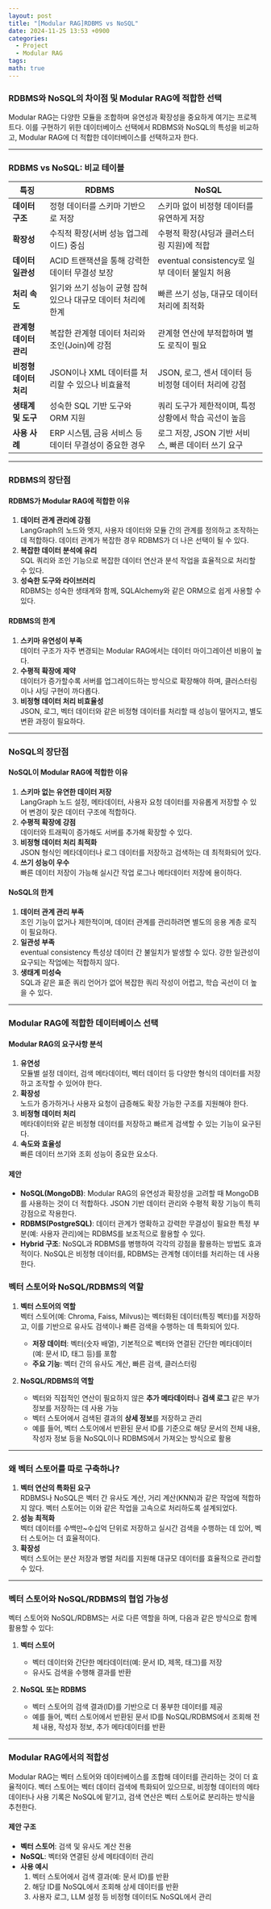 ```yaml
---
layout: post
title: "[Modular RAG]RDBMS vs NoSQL"
date: 2024-11-25 13:53 +0900
categories:
  - Project
  - Modular RAG
tags: 
math: true
---
```

### **RDBMS와 NoSQL의 차이점 및 Modular RAG에 적합한 선택**

Modular RAG는 다양한 모듈을 조합하며 유연성과 확장성을 중요하게 여기는 프로젝트다. 이를 구현하기 위한 데이터베이스 선택에서 RDBMS와 NoSQL의 특성을 비교하고, Modular RAG에 더 적합한 데이터베이스를 선택하고자 한다.

---

### **RDBMS vs NoSQL: 비교 테이블**

|**특징**|**RDBMS**|**NoSQL**|
|---|---|---|
|**데이터 구조**|정형 데이터를 스키마 기반으로 저장|스키마 없이 비정형 데이터를 유연하게 저장|
|**확장성**|수직적 확장(서버 성능 업그레이드) 중심|수평적 확장(샤딩과 클러스터링 지원)에 적합|
|**데이터 일관성**|ACID 트랜잭션을 통해 강력한 데이터 무결성 보장|eventual consistency로 일부 데이터 불일치 허용|
|**처리 속도**|읽기와 쓰기 성능이 균형 잡혀 있으나 대규모 데이터 처리에 한계|빠른 쓰기 성능, 대규모 데이터 처리에 최적화|
|**관계형 데이터 관리**|복잡한 관계형 데이터 처리와 조인(Join)에 강점|관계형 연산에 부적합하며 별도 로직이 필요|
|**비정형 데이터 처리**|JSON이나 XML 데이터를 처리할 수 있으나 비효율적|JSON, 로그, 센서 데이터 등 비정형 데이터 처리에 강점|
|**생태계 및 도구**|성숙한 SQL 기반 도구와 ORM 지원|쿼리 도구가 제한적이며, 특정 상황에서 학습 곡선이 높음|
|**사용 사례**|ERP 시스템, 금융 서비스 등 데이터 무결성이 중요한 경우|로그 저장, JSON 기반 서비스, 빠른 데이터 쓰기 요구|

---

### **RDBMS의 장단점**

#### **RDBMS가 Modular RAG에 적합한 이유**

1. **데이터 관계 관리에 강점**  
    LangGraph의 노드와 엣지, 사용자 데이터와 모듈 간의 관계를 정의하고 조작하는 데 적합하다. 데이터 관계가 복잡한 경우 RDBMS가 더 나은 선택이 될 수 있다.
2. **복잡한 데이터 분석에 유리**  
    SQL 쿼리와 조인 기능으로 복잡한 데이터 연산과 분석 작업을 효율적으로 처리할 수 있다.
3. **성숙한 도구와 라이브러리**  
    RDBMS는 성숙한 생태계와 함께, SQLAlchemy와 같은 ORM으로 쉽게 사용할 수 있다.

#### **RDBMS의 한계**

1. **스키마 유연성이 부족**  
    데이터 구조가 자주 변경되는 Modular RAG에서는 데이터 마이그레이션 비용이 높다.
2. **수평적 확장에 제약**  
    데이터가 증가할수록 서버를 업그레이드하는 방식으로 확장해야 하며, 클러스터링이나 샤딩 구현이 까다롭다.
3. **비정형 데이터 처리 비효율성**  
    JSON, 로그, 벡터 데이터와 같은 비정형 데이터를 처리할 때 성능이 떨어지고, 별도 변환 과정이 필요하다.

---

### **NoSQL의 장단점**

#### **NoSQL이 Modular RAG에 적합한 이유**

1. **스키마 없는 유연한 데이터 저장**  
    LangGraph 노드 설정, 메타데이터, 사용자 요청 데이터를 자유롭게 저장할 수 있어 변경이 잦은 데이터 구조에 적합하다.
2. **수평적 확장에 강점**  
    데이터와 트래픽이 증가해도 서버를 추가해 확장할 수 있다. 
3. **비정형 데이터 처리 최적화**  
    JSON 형식인 메타데이터나 로그 데이터를 저장하고 검색하는 데 최적화되어 있다.
4. **쓰기 성능이 우수**  
    빠른 데이터 저장이 가능해 실시간 작업 로그나 메타데이터 저장에 용이하다.

#### **NoSQL의 한계**

1. **데이터 관계 관리 부족**  
    조인 기능이 없거나 제한적이며, 데이터 관계를 관리하려면 별도의 응용 계층 로직이 필요하다.
2. **일관성 부족**  
    eventual consistency 특성상 데이터 간 불일치가 발생할 수 있다. 강한 일관성이 요구되는 작업에는 적합하지 않다.
3. **생태계 미성숙**  
    SQL과 같은 표준 쿼리 언어가 없어 복잡한 쿼리 작성이 어렵고, 학습 곡선이 더 높을 수 있다.

---

### **Modular RAG에 적합한 데이터베이스 선택**

#### **Modular RAG의 요구사항 분석**

1. **유연성**  
    모듈별 설정 데이터, 검색 메타데이터, 벡터 데이터 등 다양한 형식의 데이터를 저장하고 조작할 수 있어야 한다.
2. **확장성**  
    노드가 증가하거나 사용자 요청이 급증해도 확장 가능한 구조를 지원해야 한다.
3. **비정형 데이터 처리**  
    메타데이터와 같은 비정형 데이터를 저장하고 빠르게 검색할 수 있는 기능이 요구된다.
4. **속도와 효율성**  
    빠른 데이터 쓰기와 조회 성능이 중요한 요소다.

#### **제안**

- **NoSQL(MongoDB)**: Modular RAG의 유연성과 확장성을 고려할 때 MongoDB를 사용하는 것이 더 적합하다. JSON 기반 데이터 관리와 수평적 확장 기능이 특히 강점으로 작용한다.
- **RDBMS(PostgreSQL)**: 데이터 관계가 명확하고 강력한 무결성이 필요한 특정 부분(예: 사용자 관리)에는 RDBMS를 보조적으로 활용할 수 있다.
- **Hybrid 구조**: NoSQL과 RDBMS를 병행하여 각각의 강점을 활용하는 방법도 효과적이다. NoSQL은 비정형 데이터를, RDBMS는 관계형 데이터를 처리하는 데 사용한다.



### **벡터 스토어와 NoSQL/RDBMS의 역할**

1. **벡터 스토어의 역할**  
    벡터 스토어(예: Chroma, Faiss, Milvus)는 벡터화된 데이터(특징 벡터)를 저장하고, 이를 기반으로 유사도 검색이나 빠른 검색을 수행하는 데 특화되어 있다.
    
    - **저장 데이터**: 벡터(숫자 배열), 기본적으로 벡터와 연결된 간단한 메타데이터(예: 문서 ID, 태그 등)를 포함
    - **주요 기능**: 벡터 간의 유사도 계산, 빠른 검색, 클러스터링
2. **NoSQL/RDBMS의 역할**
    
    - 벡터와 직접적인 연산이 필요하지 않은 **추가 메타데이터**나 **검색 로그** 같은 부가 정보를 저장하는 데 사용 가능
    - 벡터 스토어에서 검색된 결과의 **상세 정보**를 저장하고 관리
    - 예를 들어, 벡터 스토어에서 반환된 문서 ID를 기준으로 해당 문서의 전체 내용, 작성자 정보 등을 NoSQL이나 RDBMS에서 가져오는 방식으로 활용

---

### **왜 벡터 스토어를 따로 구축하나?**

1. **벡터 연산의 특화된 요구**  
    RDBMS나 NoSQL은 벡터 간 유사도 계산, 거리 계산(KNN)과 같은 작업에 적합하지 않다. 벡터 스토어는 이와 같은 작업을 고속으로 처리하도록 설계되었다.
2. **성능 최적화**  
    벡터 데이터를 수백만~수십억 단위로 저장하고 실시간 검색을 수행하는 데 있어, 벡터 스토어는 더 효율적이다.
3. **확장성**  
    벡터 스토어는 분산 저장과 병렬 처리를 지원해 대규모 데이터를 효율적으로 관리할 수 있다.

---

### **벡터 스토어와 NoSQL/RDBMS의 협업 가능성**

벡터 스토어와 NoSQL/RDBMS는 서로 다른 역할을 하며, 다음과 같은 방식으로 함께 활용할 수 있다:

1. **벡터 스토어**
    
    - 벡터 데이터와 간단한 메타데이터(예: 문서 ID, 제목, 태그)를 저장
    - 유사도 검색을 수행해 결과를 반환
2. **NoSQL 또는 RDBMS**
    
    - 벡터 스토어의 검색 결과(ID)를 기반으로 더 풍부한 데이터를 제공
    - 예를 들어, 벡터 스토어에서 반환된 문서 ID를 NoSQL/RDBMS에서 조회해 전체 내용, 작성자 정보, 추가 메타데이터를 반환

---

### **Modular RAG에서의 적합성**

Modular RAG는 벡터 스토어와 데이터베이스를 조합해 데이터를 관리하는 것이 더 효율적이다. 벡터 스토어는 벡터 데이터 검색에 특화되어 있으므로, 비정형 데이터의 메타데이터나 사용 기록은 NoSQL에 맡기고, 검색 연산은 벡터 스토어로 분리하는 방식을 추천한다.

#### 제안 구조

- **벡터 스토어**: 검색 및 유사도 계산 전용
- **NoSQL**: 벡터와 연결된 상세 메타데이터 관리
- **사용 예시**
    1. 벡터 스토어에서 검색 결과(예: 문서 ID)를 반환
    2. 해당 ID를 NoSQL에서 조회해 상세 데이터를 반환
    3. 사용자 로그, LLM 설정 등 비정형 데이터도 NoSQL에서 관리

